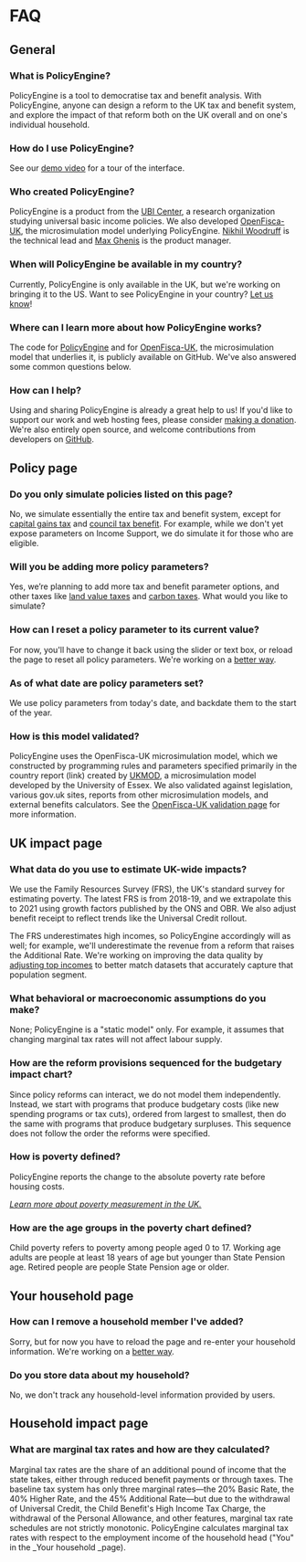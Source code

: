 # FAQ

## General


### What is PolicyEngine?

PolicyEngine is a tool to democratise tax and benefit analysis. With PolicyEngine, anyone can design a reform to the UK tax and benefit system, and explore the impact of that reform both on the UK overall and on one's individual household.

### How do I use PolicyEngine?

See our [demo video](https://www.youtube.com/watch?v=nv_gVtokikU&t=1s) for a tour of the interface.


### Who created PolicyEngine?

PolicyEngine is a product from the [UBI Center](http://ubicenter.org), a research organization studying universal basic income policies. We also developed [OpenFisca-UK](https://github.com/PSLmodels/openfisca-uk), the microsimulation model underlying PolicyEngine. [Nikhil Woodruff](https://www.ubicenter.org/author/nikhil/) is the technical lead and [Max Ghenis](https://www.ubicenter.org/author/max/) is the product manager.


### When will PolicyEngine be available in my country?

Currently, PolicyEngine is only available in the UK, but we're working on bringing it to the US. Want to see PolicyEngine in your country? [Let us know](https://zej8fnylwn9.typeform.com/to/XFFu15Xq)!


### Where can I learn more about how PolicyEngine works?

The code for [PolicyEngine](github.com/ubicenter/policyengine-uk) and for [OpenFisca-UK](https://github.com/PSLmodels/openfisca-uk), the microsimulation model that underlies it, is publicly available on GitHub. We've also answered some common questions below.


### How can I help?

Using and sharing PolicyEngine is already a great help to us! If you'd like to support our work and web hosting fees, please consider [making a donation](https://www.ubicenter.org/donate/). We're also entirely open source, and welcome contributions from developers on [GitHub](github.com/ubicenter/policyengine-uk).


## Policy page


### Do you only simulate policies listed on this page?

No, we simulate essentially the entire tax and benefit system, except for [capital gains tax](https://github.com/PSLmodels/openfisca-uk/issues/40) and [council tax benefit](https://github.com/PSLmodels/openfisca-uk/issues/150). For example, while we don't yet expose parameters on Income Support, we do simulate it for those who are eligible.


### Will you be adding more policy parameters?

Yes, we’re planning to add more tax and benefit parameter options, and other taxes like [land value taxes](https://github.com/UBICenter/policyengine-uk/issues/105) and [carbon taxes](https://github.com/UBICenter/policyengine-uk/issues/104). What would you like to simulate? 


### How can I reset a policy parameter to its current value?

For now, you'll have to change it back using the slider or text box, or reload the page to reset all policy parameters. We're working on a [better way](https://github.com/UBICenter/policyengine-uk/issues/23).


### As of what date are policy parameters set?

We use policy parameters from today's date, and backdate them to the start of the year.

### How is this model validated?

PolicyEngine uses the OpenFisca-UK microsimulation model, which we constructed by programming rules and parameters specified primarily in the country report (link) created by [UKMOD](https://www.iser.essex.ac.uk/research/projects/ukmod), a microsimulation model developed by the University of Essex. We also validated against legislation, various gov.uk sites, reports from other microsimulation models, and external benefits calculators. See the [OpenFisca-UK validation page](https://pslmodels.github.io/openfisca-uk/validation.html) for more information.


## UK impact page


### What data do you use to estimate UK-wide impacts?

We use the Family Resources Survey (FRS), the UK's standard survey for estimating poverty. The latest FRS is from 2018-19, and we extrapolate this to 2021 using growth factors published by the ONS and OBR. We also adjust benefit receipt to reflect trends like the Universal Credit rollout.

The FRS underestimates high incomes, so PolicyEngine accordingly will as well; for example, we'll underestimate the revenue from a reform that raises the Additional Rate. We're working on improving the data quality by [adjusting top incomes](https://github.com/PSLmodels/openfisca-uk/issues/103) to better match datasets that accurately capture that population segment.


### What behavioral or macroeconomic assumptions do you make?

None; PolicyEngine is a "static model" only. For example, it assumes that changing marginal tax rates will not affect labour supply.


### How are the reform provisions sequenced for the budgetary impact chart?

Since policy reforms can interact, we do not model them independently. Instead, we start with programs that produce budgetary costs (like new spending programs or tax cuts), ordered from largest to smallest, then do the same with programs that produce budgetary surpluses. This sequence does not follow the order the reforms were specified.


### How is poverty defined?

PolicyEngine reports the change to the absolute poverty rate before housing costs.

_[Learn more about poverty measurement in the UK.](https://osr.statisticsauthority.gov.uk/the-trouble-with-measuring-poverty/)_


### How are the age groups in the poverty chart defined?

Child poverty refers to poverty among people aged 0 to 17. Working age adults are people at least 18 years of age but younger than State Pension age. Retired people are people State Pension age or older.


## Your household page


### How can I remove a household member I've added?

Sorry, but for now you have to reload the page and re-enter your household information. We're working on a [better way](https://github.com/UBICenter/policyengine-uk/issues/101).


### Do you store data about my household?

No, we don't track any household-level information provided by users.


## Household impact page


### What are marginal tax rates and how are they calculated?

Marginal tax rates are the share of an additional pound of income that the state takes, either through reduced benefit payments or through taxes. The baseline tax system has only three marginal rates—the 20% Basic Rate, the 40% Higher Rate, and the 45% Additional Rate—but due to the withdrawal of Universal Credit, the Child Benefit's High Income Tax Charge, the withdrawal of the Personal Allowance, and other features, marginal tax rate schedules are not strictly monotonic. PolicyEngine calculates marginal tax rates with respect to the employment income of the household head ("You" in the _Your household _page).
